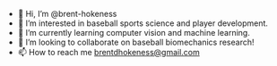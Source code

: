 - 👋 Hi, I’m @brent-hokeness
- 👀 I’m interested in baseball sports science and player development.
- 🌱 I’m currently learning computer vision and machine learning.
- 💞️ I’m looking to collaborate on baseball biomechanics research!
- 📫 How to reach me brentdhokeness@gmail.com

<!---
brent-hokeness/brent-hokeness is a ✨ special ✨ repository because its `README.md` (this file) appears on your GitHub profile.
You can click the Preview link to take a look at your changes.
--->
